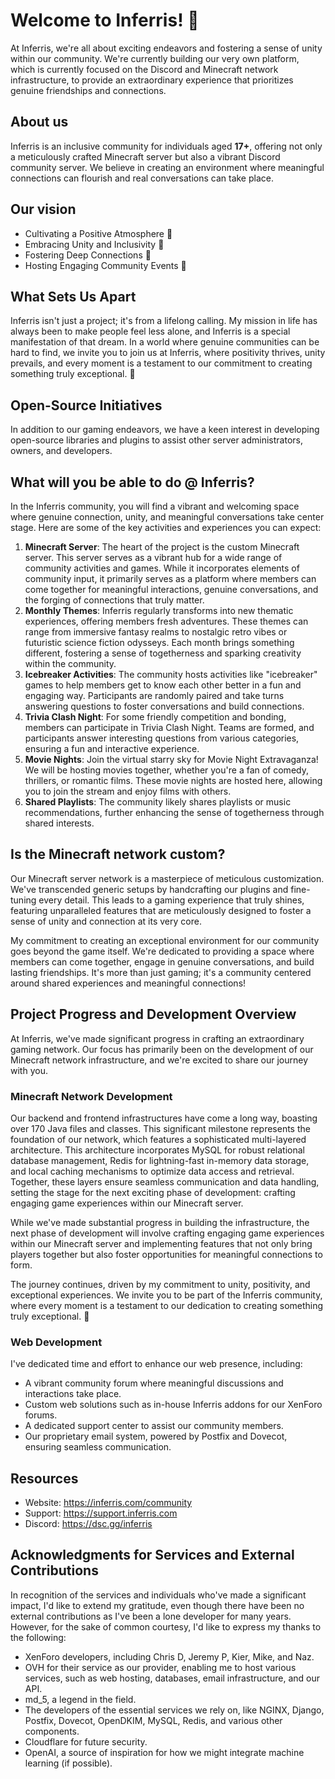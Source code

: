 # Welcome to Inferris! 🌟

At Inferris, we're all about exciting endeavors and fostering a sense of unity within our community. We're currently building our very own platform, which is currently focused on the Discord and Minecraft network infrastructure, to provide an extraordinary  experience that prioritizes genuine friendships and connections.

## About us
Inferris is an inclusive community for individuals aged **17+**, offering not only a meticulously crafted Minecraft server but also a vibrant Discord community server. We believe in creating an environment where meaningful connections can flourish and real conversations can take place.

## Our vision
- Cultivating a Positive Atmosphere 🌼
- Embracing Unity and Inclusivity 🤝
- Fostering Deep Connections 💬
- Hosting Engaging Community Events 🎉

## What Sets Us Apart
Inferris isn't just a project; it's from a lifelong calling. My mission in life has always been to make people feel less alone, and Inferris is a special manifestation of that dream. In a world where genuine communities can be hard to find, we invite you to join us at Inferris, where positivity thrives, unity prevails, and every moment is a testament to our commitment to creating something truly exceptional. 🖤

## Open-Source Initiatives
In addition to our gaming endeavors, we have a keen interest in developing open-source libraries and plugins to assist other server administrators, owners, and developers.

## What will you be able to do @ Inferris?
In the Inferris community, you will find a vibrant and welcoming space where genuine connection, unity, and meaningful conversations take center stage. Here are some of the key activities and experiences you can expect:
1. **Minecraft Server**: The heart of the project is the custom Minecraft server. This server serves as a vibrant hub for a wide range of community activities and games. While it incorporates elements of community input, it primarily serves as a platform where members can come together for meaningful interactions, genuine conversations, and the forging of connections that truly matter.
2. **Monthly Themes**: Inferris regularly transforms into new thematic experiences, offering members fresh adventures. These themes can range from immersive fantasy realms to nostalgic retro vibes or futuristic science fiction odysseys. Each month brings something different, fostering a sense of togetherness and sparking creativity within the community.
3. **Icebreaker Activities**: The community hosts activities like "icebreaker" games to help members get to know each other better in a fun and engaging way. Participants are randomly paired and take turns answering questions to foster conversations and build connections.
4. **Trivia Clash Night**: For some friendly competition and bonding, members can participate in Trivia Clash Night. Teams are formed, and participants answer interesting questions from various categories, ensuring a fun and interactive experience.
5. **Movie Nights**: Join the virtual starry sky for Movie Night Extravaganza! We will be hosting movies together, whether you're a fan of comedy, thrillers, or romantic films. These movie nights are hosted here, allowing you to join the stream and enjoy films with others.
6. **Shared Playlists**: The community likely shares playlists or music recommendations, further enhancing the sense of togetherness through shared interests.

## Is the Minecraft network custom?
Our Minecraft server network is a masterpiece of meticulous customization. We've transcended generic setups by handcrafting our plugins and fine-tuning every detail. This leads to a gaming experience that truly shines, featuring unparalleled features that are meticulously designed to foster a sense of unity and connection at its very core.

My commitment to creating an exceptional environment for our community goes beyond the game itself. We're dedicated to providing a space where members can come together, engage in genuine conversations, and build lasting friendships. It's more than just gaming; it's a community centered around shared experiences and meaningful connections!

## Project Progress and Development Overview
At Inferris, we've made significant progress in crafting an extraordinary gaming network. Our focus has primarily been on the development of our Minecraft network infrastructure, and we're excited to share our journey with you.

### Minecraft Network Development
Our backend and frontend infrastructures have come a long way, boasting over 170 Java files and classes. This significant milestone represents the foundation of our network, which features a sophisticated multi-layered architecture. This architecture incorporates MySQL for robust relational database management, Redis for lightning-fast in-memory data storage, and local caching mechanisms to optimize data access and retrieval. Together, these layers ensure seamless communication and data handling, setting the stage for the next exciting phase of development: crafting engaging game experiences within our Minecraft server.

While we've made substantial progress in building the infrastructure, the next phase of development will involve crafting engaging game experiences within our Minecraft server and implementing features that not only bring players together but also foster opportunities for meaningful connections to form.

The journey continues, driven by my commitment to unity, positivity, and exceptional experiences. We invite you to be part of the Inferris community, where every moment is a testament to our dedication to creating something truly exceptional. 🖤

### Web Development
I've dedicated time and effort to enhance our web presence, including:
- A vibrant community forum where meaningful discussions and interactions take place.
- Custom web solutions such as in-house Inferris addons for our XenForo forums.
- A dedicated support center to assist our community members.
- Our proprietary email system, powered by Postfix and Dovecot, ensuring seamless communication.

## Resources
* Website: https://inferris.com/community
* Support: https://support.inferris.com
* Discord: https://dsc.gg/inferris 

## Acknowledgments for Services and External Contributions
In recognition of the services and individuals who've made a significant impact, I'd like to extend my gratitude, even though there have been no external contributions as I've been a lone developer for many years. However, for the sake of common courtesy, I'd like to express my thanks to the following:

- XenForo developers, including Chris D, Jeremy P, Kier, Mike, and Naz.
- OVH for their service as our provider, enabling me to host various services, such as web hosting, databases, email infrastructure, and our API.
- md_5, a legend in the field.
- The developers of the essential services we rely on, like NGINX, Django, Postfix, Dovecot, OpenDKIM, MySQL, Redis, and various other components.
- Cloudflare for future security.
- OpenAI, a source of inspiration for how we might integrate machine learning (if possible).

<!--

**Here are some ideas to get you started:**

🙋‍♀️ A short introduction - what is your organization all about?
🌈 Contribution guidelines - how can the community get involved?
👩‍💻 Useful resources - where can the community find your docs? Is there anything else the community should know?
🍿 Fun facts - what does your team eat for breakfast?
🧙 Remember, you can do mighty things with the power of [Markdown](https://docs.github.com/github/writing-on-github/getting-started-with-writing-and-formatting-on-github/basic-writing-and-formatting-syntax)
-->
